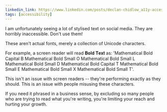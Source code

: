 ```yaml
---
linkedin_link: https://www.linkedin.com/posts/declan-chidlow_a11y-accessibility-inclusivedesign-activity-7341274771084427269-la8J
tags: [accessibility]
---
```


I am unfortunately seeing a lot of stylised text on social media. They are horribly inaccessible. Don't use them!

These aren't actual fonts, merely a collection of Unicode characters.

For example, a screen reader will read 𝐁𝐨𝐥𝐝 𝐓𝐞𝐱𝐭 as: 'Mathematical Bold Capital B Mathematical Bold Small O Mathematical Bold Small L Mathematical Bold Small D Mathematical Bold Capital T Mathematical Bold Small E Mathematical Bold Small X Mathematical Bold Small T'.

This isn't an issue with screen readers -- they're performing exactly as they should. This is an issue with people misusing these characters.

If you need it phrased in a business sense, by excluding so many people who are trying to read what you're writing, you're limiting your reach and hurting your growth.
